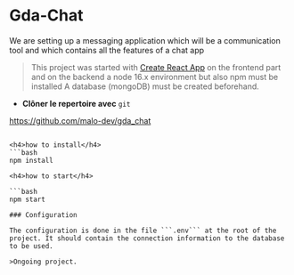 # <h1>Gda-Chat</h1>
#### 
<p>We are setting up a messaging application which will be a communication tool and which contains all the features of a chat app</p>


> This project was started with [Create React App](https://github.com/facebook/create-react-app) on the frontend part and on the backend a node 16.x environment but also npm must be installed
> A database (mongoDB) must be created beforehand.

* __Clôner le repertoire avec__ ```git```


https://github.com/malo-dev/gda_chat
```

<h4>how to install</h4>
```bash
npm install

<h4>how to start</h4>

```bash
npm start

### Configuration

The configuration is done in the file ```.env``` at the root of the project. It should contain the connection information to the database to be used.

>Ongoing project.